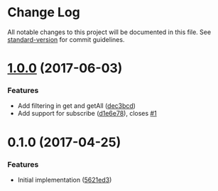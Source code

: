# Change Log

All notable changes to this project will be documented in this file. See [standard-version](https://github.com/conventional-changelog/standard-version) for commit guidelines.

<a name="1.0.0"></a>
# [1.0.0](https://github.com/micro-analytics/adapter-memory/compare/v0.1.0...v1.0.0) (2017-06-03)


### Features

* Add filtering in get and getAll ([dec3bcd](https://github.com/micro-analytics/adapter-memory/commit/dec3bcd))
* Add support for subscribe ([d1e6e78](https://github.com/micro-analytics/adapter-memory/commit/d1e6e78)), closes [#1](https://github.com/micro-analytics/adapter-memory/issues/1)



<a name="0.1.0"></a>
# 0.1.0 (2017-04-25)


### Features

* Initial implementation ([5621ed3](https://github.com/micro-analytics/adapter-memory/commit/5621ed3))
